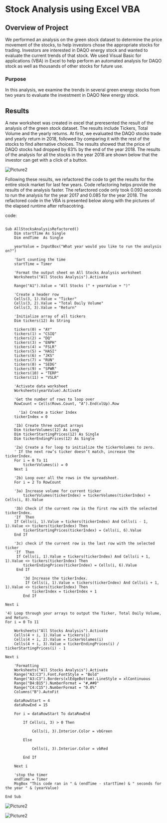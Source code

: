 # Stock Analysis using Excel VBA


## Overview of Project
We performed an analysis on the green stock dataset to determine the price movement of the stocks, to help investors chose the appropriate stocks for trading. Investors are interested in DAQO energy stock and wanted to evaluate the current trends of that stock.  We used Visual Basic for applications (VBA) in Excel to help perform an automated analysis for DAQO stock as well as thousands of other stocks for future use. 


### Purpose

In this analysis, we examine the trends in several green energy stocks from two years to evaluate the investment in DAQO New energy stock. 


## Results

A new worksheet was created in excel that preresented the result of the analysis of the green stock dataset. The results include Tickers, Total Volume and the yearly returns. At first, we evaluated the DAQO stocks trade and yearly return in 2018, followed by comparing it with the rest of the stocks to find alternative choices. The results showed that the price of DAQO stocks had dropped by 63% by the end of the year 2018. The results of the analysis for all the stocks in the year 2018 are shown below that the investor can get with a click of a button.


![Picture2](https://user-images.githubusercontent.com/79213116/116793082-99f74b80-aa92-11eb-9f3d-24c2d1d875a1.png)




Following these results, we refactored the code to get the results for the entire stock market for last few years. Code refactoring helps provide the results of the analysis faster. The refarctored code only took 0.093 seconds to run the analysis for the year 2017 and 0.085 for the year 2018. 
The refactored code in the VBA is presented below along with the pictures of the elapsed runtime after refoacotring.

code:

```

Sub AllStocksAnalysisRefactored()
    Dim startTime As Single
    Dim endTime  As Single

    yearValue = InputBox("What year would you like to run the analysis on?")
    
    'Sart counting the time
    startTime = Timer
    
    'Format the output sheet on All Stocks Analysis worksheet
    Worksheets("All Stocks Analysis").Activate
    
    Range("A1").Value = "All Stocks (" + yearValue + ")"
    
    'Create a header row
    Cells(3, 1).Value = "Ticker"
    Cells(3, 2).Value = "Total Daily Volume"
    Cells(3, 3).Value = "Return"

    'Initialize array of all tickers
    Dim tickers(12) As String
    
    tickers(0) = "AY"
    tickers(1) = "CSIQ"
    tickers(2) = "DQ"
    tickers(3) = "ENPH"
    tickers(4) = "FSLR"
    tickers(5) = "HASI"
    tickers(6) = "JKS"
    tickers(7) = "RUN"
    tickers(8) = "SEDG"
    tickers(9) = "SPWR"
    tickers(10) = "TERP"
    tickers(11) = "VSLR"
    
    'Activate data worksheet
    Worksheets(yearValue).Activate
    
    'Get the number of rows to loop over
    RowCount = Cells(Rows.Count, "A").End(xlUp).Row
    
      '1a) Create a ticker Index
    tickerIndex = 0
    
    '1b) Create three output arrays
    Dim tickerVolumes(12) As Long
    Dim tickerStartingPrices(12) As Single
    Dim tickerEndingPrices(12) As Single
    
    '2a) Create a for loop to initialize the tickerVolumes to zero.
    ' If the next row’s ticker doesn’t match, increase the tickerIndex.
    For i = 0 To 11
        tickerVolumes(i) = 0
    Next i
    
    '2b) Loop over all the rows in the spreadsheet.
    For i = 2 To RowCount
    
    '3a) Increase volume for current ticker
        tickerVolumes(tickerIndex) = tickerVolumes(tickerIndex) + Cells(i, 8).Value
        
    '3b) Check if the current row is the first row with the selected tickerIndex.
    'If  Then
    If Cells(i, 1).Value = tickers(tickerIndex) And Cells(i - 1, 1).Value <> tickers(tickerIndex) Then
        tickerStartingPrices(tickerIndex) = Cells(i, 6).Value
    End If
    
    '3c) check if the current row is the last row with the selected ticker
    'If  Then
     If Cells(i, 1).Value = tickers(tickerIndex) And Cells(i + 1, 1).Value <> tickers(tickerIndex) Then
        tickerEndingPrices(tickerIndex) = Cells(i, 6).Value
     End If

        '3d Increase the tickerIndex.
         If Cells(i, 1).Value = tickers(tickerIndex) And Cells(i + 1, 1).Value <> tickers(tickerIndex) Then
            tickerIndex = tickerIndex + 1
        End If

Next i

'4) Loop through your arrays to output the Ticker, Total Daily Volume, and Return.
For i = 0 To 11
    
    Worksheets("All Stocks Analysis").Activate
    Cells(4 + i, 1).Value = tickers(i)
    Cells(4 + i, 2).Value = tickerVolumes(i)
    Cells(4 + i, 3).Value = tickerEndingPrices(i) / tickerStartingPrices(i) - 1
    
Next i
    
    'Formatting
    Worksheets("All Stocks Analysis").Activate
    Range("A3:C3").Font.FontStyle = "Bold"
    Range("A3:C3").Borders(xlEdgeBottom).LineStyle = xlContinuous
    Range("B4:B15").NumberFormat = "#,##0"
    Range("C4:C15").NumberFormat = "0.0%"
    Columns("B").AutoFit

    dataRowStart = 4
    dataRowEnd = 15

    For i = dataRowStart To dataRowEnd
        
        If Cells(i, 3) > 0 Then
            
            Cells(i, 3).Interior.Color = vbGreen
            
        Else
        
            Cells(i, 3).Interior.Color = vbRed
            
        End If
        
    Next i
    
    'stop the timer
    endTime = Timer
    MsgBox "This code ran in " & (endTime - startTime) & " seconds for the year " & (yearValue)

End Sub
```


![Picture2](https://user-images.githubusercontent.com/79213116/116793780-dc228c00-aa96-11eb-8b12-21bc60d8f113.png)


![Picture2](https://user-images.githubusercontent.com/79213116/116793814-10964800-aa97-11eb-8eac-aee33fc57f32.png)


